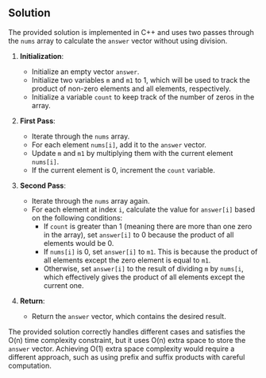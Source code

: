 ## Solution

The provided solution is implemented in C++ and uses two passes through the `nums` array to calculate the `answer` vector without using division.

1. **Initialization**:
   - Initialize an empty vector `answer`.
   - Initialize two variables `m` and `m1` to 1, which will be used to track the product of non-zero elements and all elements, respectively.
   - Initialize a variable `count` to keep track of the number of zeros in the array.

2. **First Pass**:
   - Iterate through the `nums` array.
   - For each element `nums[i]`, add it to the `answer` vector.
   - Update `m` and `m1` by multiplying them with the current element `nums[i]`.
   - If the current element is 0, increment the `count` variable.

3. **Second Pass**:
   - Iterate through the `nums` array again.
   - For each element at index `i`, calculate the value for `answer[i]` based on the following conditions:
     - If `count` is greater than 1 (meaning there are more than one zero in the array), set `answer[i]` to 0 because the product of all elements would be 0.
     - If `nums[i]` is 0, set `answer[i]` to `m1`. This is because the product of all elements except the zero element is equal to `m1`.
     - Otherwise, set `answer[i]` to the result of dividing `m` by `nums[i`, which effectively gives the product of all elements except the current one.

4. **Return**:
   - Return the `answer` vector, which contains the desired result.

The provided solution correctly handles different cases and satisfies the O(n) time complexity constraint, but it uses O(n) extra space to store the `answer` vector. Achieving O(1) extra space complexity would require a different approach, such as using prefix and suffix products with careful computation.
